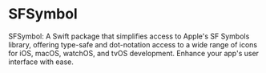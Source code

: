 # SFSymbol
SFSymbol: A Swift package that simplifies access to Apple's SF Symbols library, offering type-safe and dot-notation access to a wide range of icons for iOS, macOS, watchOS, and tvOS development. Enhance your app's user interface with ease.
